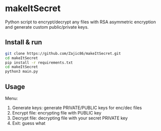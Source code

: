 # makeItSecret
Python script to encrypt/decrypt any files with RSA asymmetric encryption and generate custom public/private keys.

## Install & run
``` bash
git clone https://github.com/Zajic86/makeItSecret.git
cd makeItSecret
pip install -r requirements.txt
cd makeItSecret
python3 main.py
```

## Usage
Menu:
1. Generate keys: generate PRIVATE/PUBLIC keys for enc/dec files
2. Encrypt file: encrypting file with PUBLIC key
3. Decrypt file: decrypting file with your secret PRIVATE key
4. Exit: guess what